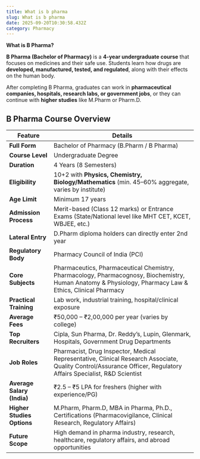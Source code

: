 ```yaml
---
title: What is b pharma
slug: What is b pharma
date: 2025-09-20T10:30:58.432Z
category: Pharmacy
---
```

<!--StartFragment-->

**What is B Pharma?**

**B Pharma (Bachelor of Pharmacy)** is a **4-year undergraduate course** that focuses on medicines and their safe use. Students learn how drugs are **developed, manufactured, tested, and regulated**, along with their effects on the human body.

After completing B Pharma, graduates can work in **pharmaceutical companies, hospitals, research labs, or government jobs**, or they can continue with **higher studies** like M.Pharm or Pharm.D.



## B﻿ Pharma Course Overview

<!--StartFragment-->

| Feature                    | Details                                                                                                                                                          |
| -------------------------- | ---------------------------------------------------------------------------------------------------------------------------------------------------------------- |
| **Full Form**              | Bachelor of Pharmacy (B.Pharm / B Pharma)                                                                                                                        |
| **Course Level**           | Undergraduate Degree                                                                                                                                             |
| **Duration**               | 4 Years (8 Semesters)                                                                                                                                            |
| **Eligibility**            | 10+2 with **Physics, Chemistry, Biology/Mathematics** (min. 45–60% aggregate, varies by institute)                                                               |
| **Age Limit**              | Minimum 17 years                                                                                                                                                 |
| **Admission Process**      | Merit-based (Class 12 marks) or Entrance Exams (State/National level like MHT CET, KCET, WBJEE, etc.)                                                            |
| **Lateral Entry**          | D.Pharm diploma holders can directly enter 2nd year                                                                                                              |
| **Regulatory Body**        | Pharmacy Council of India (PCI)                                                                                                                                  |
| **Core Subjects**          | Pharmaceutics, Pharmaceutical Chemistry, Pharmacology, Pharmacognosy, Biochemistry, Human Anatomy & Physiology, Pharmacy Law & Ethics, Clinical Pharmacy         |
| **Practical Training**     | Lab work, industrial training, hospital/clinical exposure                                                                                                        |
| **Average Fees**           | ₹50,000 – ₹2,00,000 per year (varies by college)                                                                                                                 |
| **Top Recruiters**         | Cipla, Sun Pharma, Dr. Reddy’s, Lupin, Glenmark, Hospitals, Government Drug Departments                                                                          |
| **Job Roles**              | Pharmacist, Drug Inspector, Medical Representative, Clinical Research Associate, Quality Control/Assurance Officer, Regulatory Affairs Specialist, R&D Scientist |
| **Average Salary (India)** | ₹2.5 – ₹5 LPA for freshers (higher with experience/PG)                                                                                                           |
| **Higher Studies Options** | M.Pharm, Pharm.D, MBA in Pharma, Ph.D., Certifications (Pharmacovigilance, Clinical Research, Regulatory Affairs)                                                |
| **Future Scope**           | High demand in pharma industry, research, healthcare, regulatory affairs, and abroad opportunities                                                               |

<!--EndFragment-->

<!--EndFragment-->